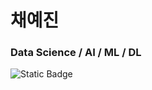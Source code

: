 # 채예진
### Data Science / AI / ML / DL
<img alt="Static Badge" src="https://img.shields.io/badge/Python-3776AB%3F%26style%3Dflat-square%26logo%3DPython%26logoColor%3Dwhite">


